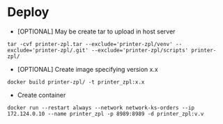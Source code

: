 # Deploy

- [OPTIONAL] May be create tar to upload in host server
````
tar -cvf printer-zpl.tar --exclude='printer-zpl/venv' --exclude='printer-zpl/.git' --exclude='printer-zpl/scripts' printer-zpl/
````
  
- [OPTIONAL] Create image specifying version x.x
````
docker build printer-zpl/ -t printer_zpl:x.x
````

- Create container
````
docker run --restart always --network network-ks-orders --ip 172.124.0.10 --name printer_zpl -p 8989:8989 -d printer_zpl:v.v
````
